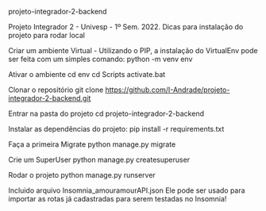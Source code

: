 projeto-integrador-2-backend

Projeto Integrador 2 - Univesp - 1º Sem. 2022.
Dicas para instalação do projeto para rodar local

Criar um ambiente Virtual - Utilizando o PIP, a instalação do VirtualEnv pode ser feita com um simples comando: python -m venv env

Ativar o ambiente cd env cd Scripts activate.bat

Clonar o repositório git clone https://github.com/I-Andrade/projeto-integrador-2-backend.git

Entrar na pasta do projeto cd projeto-integrador-2-backend

Instalar as dependências do projeto: pip install -r requirements.txt

Faça a primeira Migrate python manage.py migrate

Crie um SuperUser python manage.py createsuperuser

Rodar o projeto python manage.py runserver


Incluido arquivo Insomnia_amouramourAPI.json
Ele pode ser usado para importar as rotas já cadastradas para serem testadas no Insomnia!